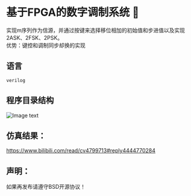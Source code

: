  # 基于FPGA的数字调制系统 :tada:  
  实现m序列作为信源，并通过按键来选择移位相加的初始值和步进值以及实现2ASK、2FSK、2PSK。  
  优势：键控和调制同步却换的实现
 ## 语言  
    verilog
 ## 程序目录结构  
 ![Image text](https://github.com/xhwhht/FPGA_Digital-modulation/blob/main/image/1.png)
 ## 仿真结果：
 https://www.bilibili.com/read/cv4799713#reply4444770284
 
 ## 声明：
 如果再发布请遵守BSD开源协议！
